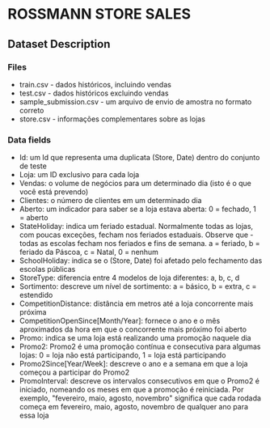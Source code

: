 # ROSSMANN STORE SALES

## Dataset Description
### Files

- train.csv - dados históricos, incluindo vendas
- test.csv - dados históricos excluindo vendas
- sample_submission.csv - um arquivo de envio de amostra no formato correto
- store.csv - informações complementares sobre as lojas

### Data fields

- Id: um Id que representa uma duplicata (Store, Date) dentro do conjunto de teste
- Loja: um ID exclusivo para cada loja
- Vendas: o volume de negócios para um determinado dia (isto é o que você está prevendo)
- Clientes: o número de clientes em um determinado dia
- Aberto: um indicador para saber se a loja estava aberta: 0 = fechado, 1 = aberto
- StateHoliday: indica um feriado estadual. Normalmente todas as lojas, com poucas exceções, fecham nos feriados estaduais. Observe que - todas as escolas fecham nos feriados e fins de semana. a = feriado, b = feriado da Páscoa, c = Natal, 0 = nenhum
- SchoolHoliday: indica se o (Store, Date) foi afetado pelo fechamento das escolas públicas
- StoreType: diferencia entre 4 modelos de loja diferentes: a, b, c, d
- Sortimento: descreve um nível de sortimento: a = básico, b = extra, c = estendido
- CompetitionDistance: distância em metros até a loja concorrente mais próxima
- CompetitionOpenSince[Month/Year]: fornece o ano e o mês aproximados da hora em que o concorrente mais próximo foi aberto
- Promo: indica se uma loja está realizando uma promoção naquele dia
- Promo2: Promo2 é uma promoção contínua e consecutiva para algumas lojas: 0 = loja não está participando, 1 = loja está participando
- Promo2Since[Year/Week]: descreve o ano e a semana em que a loja começou a participar do Promo2
- PromoInterval: descreve os intervalos consecutivos em que o Promo2 é iniciado, nomeando os meses em que a promoção é reiniciada. Por exemplo, "fevereiro, maio, agosto, novembro" significa que cada rodada começa em fevereiro, maio, agosto, novembro de qualquer ano para essa loja
